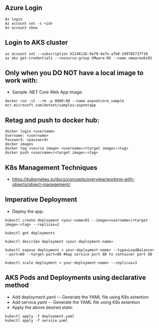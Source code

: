 ## Azure Login 
```
Az login 
Az account set -s <id>
Az account show
```

## Login to AKS cluster
```
az account set --subscription b214611b-9a79-4e7e-afb0-3d9785737f10
az aks get-credentials --resource-group VMware-RG --name vmwareaks01
```

## Only when you DO NOT have a local image to work with:
* Sample .NET Core Web App image:
```
docker run -it --rm -p 8000:80 --name aspnetcore_sample mcr.microsoft.com/dotnet/samples:aspnetapp
```

## Retag and push to docker hub:
```
docker login <username>
Username: <username>
Password: <password>
docker images
docker tag <source image> <username>/<target image>:<tag>
docker push <username>/<target image>:<tag>
```


## K8s Management Techniques
* https://kubernetes.io/docs/concepts/overview/working-with-objects/object-management/

## Imperative Deployment

* Deploy the app:
```
kubectl create deployment <your-name>01 --image=<username>/<target image>:<tag> --replicas=2

kubectl get deployments

kubectl describe deployment <your-deployment-name>

kubectl expose deployment < your-deployment-name> --type=LoadBalancer --port=80 --target-port=80 #map service port 80 to container port 80

kubectl scale deployment < your-deployment-name> --replicas=3
```

## AKS Pods and Deployments using declarative method
* Add deployment.yaml -- Generate the YAML file using K8s extention
* Add service.yaml -- Generate the YAML file using K8s extention
* Apply the above desired state:
```
kubectl apply -f deployment.yaml
kubectl apply -f service.yaml
```
